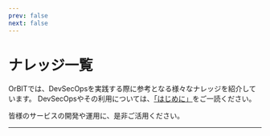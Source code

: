 ```yaml
---
prev: false
next: false
---
```


# ナレッジ一覧
OrBITでは、DevSecOpsを実践する際に参考となる様々なナレッジを紹介しています。
DevSecOpsやその利用については、[「はじめに」](/knowledge/introduction.html)をご一読ください。

皆様のサービスの開発や運用に、是非ご活用ください。

---

<AppKnowledgeList />